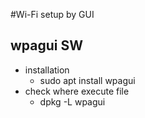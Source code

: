 #Wi-Fi setup by GUI
## wpagui SW 
- installation
  - sudo apt install wpagui
- check where execute file
  - dpkg -L wpagui 
 
